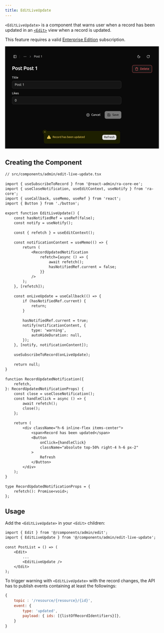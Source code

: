 ```yaml
---
title: EditLiveUpdate
---
```


`<EditLiveUpdate>` is a component that warns user when a record has been updated in an [`<Edit>`](./Edit.md) view when a record is updated.

This feature requires a valid [Enterprise Edition](https://marmelab.com/ra-enterprise/) subscription.

![](./images/edit-live-update.png)

## Creating the Component

```tsx
// src/components/admin/edit-live-update.tsx

import { useSubscribeToRecord } from '@react-admin/ra-core-ee';
import { useCloseNotification, useEditContext, useNotify } from 'ra-core';
import { useCallback, useMemo, useRef } from 'react';
import { Button } from './button';

export function EditLiveUpdate() {
    const hasNotifiedRef = useRef(false);
    const notify = useNotify();

    const { refetch } = useEditContext();

    const notificationContent = useMemo(() => {
        return (
            <RecordUpdatedNotification
                refetch={async () => {
                    await refetch();
                    hasNotifiedRef.current = false;
                }}
            />
        );
    }, [refetch]);

    const onLiveUpdate = useCallback(() => {
        if (hasNotifiedRef.current) {
            return;
        }

        hasNotifiedRef.current = true;
        notify(notificationContent, {
            type: 'warning',
            autoHideDuration: null,
        });
    }, [notify, notificationContent]);

    useSubscribeToRecord(onLiveUpdate);

    return null;
}

function RecordUpdatedNotification({
    refetch,
}: RecordUpdatedNotificationProps) {
    const close = useCloseNotification();
    const handleClick = async () => {
        await refetch();
        close();
    };

    return (
        <div className="h-6 inline-flex items-center">
            <span>Record has been updated</span>
            <Button
                onClick={handleClick}
                className="absolute top-50% right-4 h-6 px-2"
            >
                Refresh
            </Button>
        </div>
    );
}

type RecordUpdatedNotificationProps = {
    refetch(): Promise<void>;
};
```

## Usage

Add the `<EditLiveUpdate>` in your `<Edit>` children:

```tsx
import { Edit } from '@/components/admin/edit';
import { EditLiveUpdate } from '@/components/admin/edit-live-update';

const PostList = () => (
    <Edit>
        ...
        <EditLiveUpdate />
    </Edit>
);
```

To trigger warning with `<EditLiveUpdate>` with the record changes, the API has to publish events containing at least the followings:

```js
{
    topic : '/resource/{resource}/{id}',
    event: {
        type: 'updated',
        payload: { ids: [{listOfRecordIdentifiers}]},
    }
}
```
